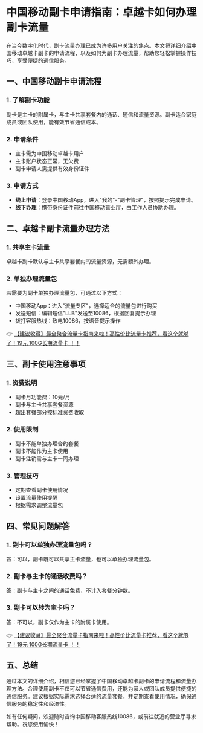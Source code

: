 # 中国移动副卡申请指南：卓越卡如何办理副卡流量

在当今数字化时代，副卡流量办理已成为许多用户关注的焦点。本文将详细介绍中国移动卓越卡副卡的申请流程，以及如何为副卡办理流量，帮助您轻松掌握操作技巧，享受便捷的通信服务。

## 一、中国移动副卡申请流程

### 1. 了解副卡功能
副卡是主卡的附属卡，与主卡共享套餐内的通话、短信和流量资源。副卡适合家庭成员或团队使用，能有效节省通信成本。

### 2. 申请条件
- 主卡需为中国移动卓越卡用户
- 主卡账户状态正常，无欠费
- 副卡申请人需提供有效身份证件

### 3. 申请方式
- **线上申请**：登录中国移动App，进入"我的"-"副卡管理"，按照提示完成申请。
- **线下办理**：携带身份证件前往中国移动营业厅，由工作人员协助办理。

## 二、卓越卡副卡流量办理方法

### 1. 共享主卡流量
卓越卡副卡默认与主卡共享套餐内的流量资源，无需额外办理。

### 2. 单独办理流量包
若需要为副卡单独办理流量包，可通过以下方式：
- 中国移动App：进入"流量专区"，选择适合的流量包进行购买
- 发送短信：编辑短信"LLB"发送至10086，根据回复提示办理
- 拨打客服热线：致电10086，按语音提示操作

👉 [【建议收藏】最全聚合流量卡指南来啦！高性价比流量卡推荐，看这个就够了！19元 100G长期流量卡 ！！](https://bit.ly/Liuliangka)

## 三、副卡使用注意事项

### 1. 资费说明
- 副卡月功能费：10元/月
- 副卡与主卡共享套餐资源
- 超出套餐部分按标准资费收取

### 2. 使用限制
- 副卡不能单独办理合约套餐
- 副卡不能作为主卡使用
- 副卡注销需与主卡一同办理

### 3. 管理技巧
- 定期查看副卡使用情况
- 设置流量使用提醒
- 根据需求调整流量包

## 四、常见问题解答

### 1. 副卡可以单独办理流量包吗？
答：可以，副卡既可以共享主卡流量，也可以单独办理流量包。

### 2. 副卡与主卡的通话收费吗？
答：副卡与主卡之间的通话免费，不计入套餐分钟数。

### 3. 副卡可以转为主卡吗？
答：不可以，副卡仅作为主卡的附属卡使用。

👉 [【建议收藏】最全聚合流量卡指南来啦！高性价比流量卡推荐，看这个就够了！19元 100G长期流量卡 ！！](https://bit.ly/Liuliangka)

## 五、总结

通过本文的详细介绍，相信您已经掌握了中国移动卓越卡副卡的申请流程和流量办理方法。合理使用副卡不仅可以节省通信费用，还能为家人或团队成员提供便捷的通信服务。建议根据实际需求选择合适的流量套餐，并定期查看使用情况，确保通信服务的稳定性和经济性。

如有任何疑问，欢迎随时咨询中国移动客服热线10086，或前往就近的营业厅寻求帮助。祝您使用愉快！